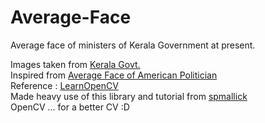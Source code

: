 # Average-Face

Average face of ministers of Kerala Government at present.

Images taken from [Kerala Govt.](http://www.niyamasabha.org/codes/members.htm)   
Inspired from [Average Face of American Politician](http://www.bbc.com/future/story/20171018-this-is-the-face-of-the-average-american-politician$)   
Reference : [LearnOpenCV](https://www.learnopencv.com/)   
Made heavy use of this library and tutorial from [spmallick](https://github.com/spmallick/dlib)   
OpenCV ... for a better CV :D   
